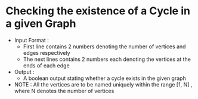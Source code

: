 # Checking the existence of a Cycle in a given Graph
- Input Format :
   - First line contains 2 numbers denoting the number of vertices and edges respectively
   - The next lines contains 2 numbers each denoting the vertices at the ends of each edge
- Output :
   - A boolean output stating whether a cycle exists in the given graph
- NOTE : All the vertices are to be named uniquely within the range [1, N] , where N denotes the number of vertices
